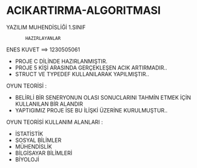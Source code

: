 # ACIKARTIRMA-ALGORITMASI
YAZILIM MUHENDİSLİĞİ 1.SINIF

           HAZIRLAYANLAR
           
ENES KUVET ==> 1230505061

- PROJE C DİLİNDE HAZIRLANMIŞTIR.
- PROJE 5 KİŞİ ARASINDA GERÇEKLEŞEN ACIK ARTIRMADIR..
- STRUCT VE TYPEDEF KULLANILARAK YAPILMIŞTIR..

OYUN TEORİSİ  :

- BELİRLİ BİR SENERYONUN OLASI SONUCLARINI TAHMİN ETMEK İÇİN KULLANILAN BİR ALANDIR
- YAPTIGIMIZ PROJE İSE BU İLİŞKİ ÜZERİNE KURULMUŞTUR..

OYUN TEORİSİ KULLANIM ALANLARI :

- İSTATİSTİK
- SOSYAL BİLİMLER
- MÜHENDİSLİK
- BİLGİSAYAR BİLİMLERİ
- BİYOLOJİ

